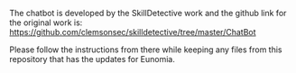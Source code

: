 The chatbot is developed by the SkillDetective work and the github link for the original work is: https://github.com/clemsonsec/skilldetective/tree/master/ChatBot

Please follow the instructions from there while keeping any files from this repository that has the updates for Eunomia. 
